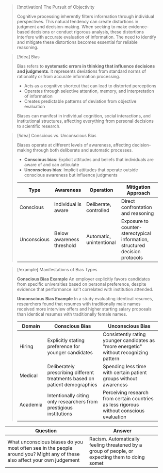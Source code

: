 > [!motivation] The Pursuit of Objectivity
> 
> Cognitive processing inherently filters information through individual perspectives. This natural tendency can create distortions in judgment and decision-making. When seeking to make evidence-based decisions or conduct rigorous analysis, these distortions interfere with accurate evaluation of information. The need to identify and mitigate these distortions becomes essential for reliable reasoning.

> [!idea] Bias
> 
> Bias refers to **systematic errors in thinking that influence decisions and judgments**. It represents deviations from standard norms of rationality or from accurate information processing.
> 
> - Acts as a cognitive shortcut that can lead to distorted perceptions
> - Operates through selective attention, memory, and interpretation of information
> - Creates predictable patterns of deviation from objective evaluation
> 
> Biases can manifest in individual cognition, social interactions, and institutional structures, affecting everything from personal decisions to scientific research.

> [!idea] Conscious vs. Unconscious Bias
> 
> Biases operate at different levels of awareness, affecting decision-making through both deliberate and automatic processes.
> 
> - **Conscious bias**: Explicit attitudes and beliefs that individuals are aware of and can articulate
> - **Unconscious bias**: Implicit attitudes that operate outside conscious awareness but influence judgments
> 
> |Type|Awareness|Operation|Mitigation Approach|
> |---|---|---|---|
> |Conscious|Individual is aware|Deliberate, controlled|Direct confrontation and reasoning|
> |Unconscious|Below awareness threshold|Automatic, unintentional|Exposure to counter-stereotypical information, structured decision protocols|

> [!example] Manifestations of Bias Types
> 
> **Conscious Bias Example** An employer explicitly favors candidates from specific universities based on personal preference, despite evidence that performance isn't correlated with institution attended.
> 
> **Unconscious Bias Example** In a study evaluating identical resumes, researchers found that resumes with traditionally male names received more interview offers and higher starting salary proposals than identical resumes with traditionally female names.
> 
> |Domain|Conscious Bias|Unconscious Bias|
> |---|---|---|
> |Hiring|Explicitly stating preference for younger candidates|Consistently rating younger candidates as "more energetic" without recognizing pattern|
> |Medical|Deliberately prescribing different treatments based on patient demographics|Spending less time with certain patient groups without awareness|
> |Academia|Intentionally citing only researchers from prestigious institutions|Perceiving research from certain countries as less rigorous without conscious evaluation|



| Question                                                                                                                  | Answer                                                                                          |
| ------------------------------------------------------------------------------------------------------------------------- | ----------------------------------------------------------------------------------------------- |
| What unconscious biases do you most often see in the people around you? Might any of these also affect your own judgement | Racism. Automatically feeling threatened by a group of people, or expecting them to doing somet |
